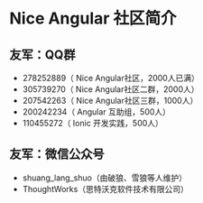 # Nice Angular 社区简介

## 友军：QQ群
  
- 278252889（ Nice Angular社区，2000人已满）
- 305739270（ Nice Angular社区二群，2000人）
- 207542263（ Nice Angular社区三群，1000人）
- 200242234（ Angular 互助组，500人）
- 110455272（ Ionic 开发实践，500人）

## 友军：微信公众号

- shuang_lang_shuo（由破狼、雪狼等人维护）
- ThoughtWorks（思特沃克软件技术有限公司）
